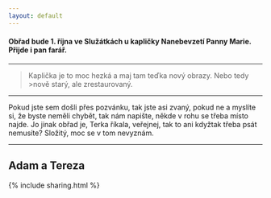 ```yaml
---
layout: default
---
```


#### Obřad bude 1. října ve Služátkách u kapličky Nanebevzetí Panny Marie. Přijde i pan farář.

***
>Kaplička je to moc hezká a maj tam teďka nový obrazy. Nebo tedy >nově starý, ale zrestaurovaný. 

***

Pokud jste sem došli přes pozvánku, tak jste asi zvaný, pokud ne a myslíte si, že byste neměli chybět, tak nám napište, někde v rohu se třeba místo najde.
Jo jinak obřad je, Terka říkala, veřejnej, tak to ani kdyžtak třeba psát nemusíte? Složitý, moc se v tom nevyznám.

***



## Adam a Tereza

{% include sharing.html %}

